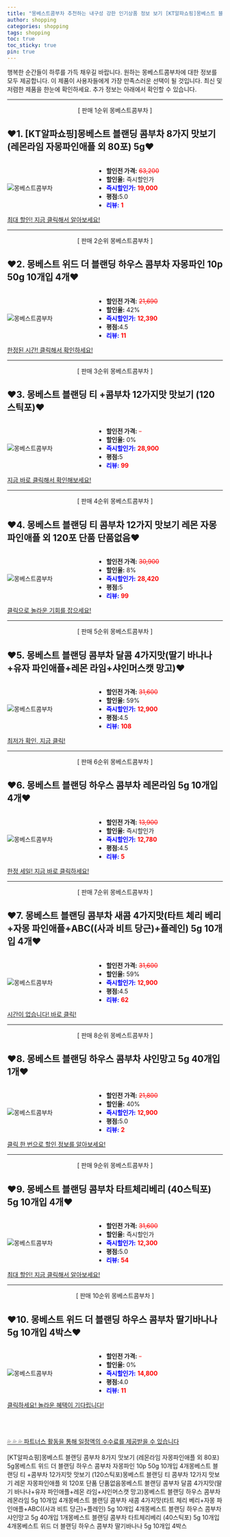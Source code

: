 ```yaml
---
title: "몽베스트콤부차 추천하는 내구성 강한 인기상품 정보 보기 [KT알파쇼핑]몽베스트 블랜딩 콤부차 8가지 맛보기"
author: shopping
categories: shopping
tags: shopping
toc: true
toc_sticky: true
pin: true
---
```

행복한 순간들이 하루를 가득 채우길 바랍니다. 원하는 몽베스트콤부차에 대한 정보를 모두 제공합니다. 이 제품이 사용자들에게 가장 만족스러운 선택이 될 것입니다. 최신 및 저렴한 제품을 한눈에 확인하세요. 추가 정보는 아래에서 확인할 수 있습니다.

---
<p class="toplist" style="margin: 0 auto; display: block; width: fit-content;">[ 판매 1순위 몽베스트콤부차 ]</p>

<h2><strong>❤️1. [KT알파쇼핑]몽베스트 블랜딩 콤부차 8가지 맛보기 (레몬라임 자몽파인애플 외 80포) 5g❤️</strong></h2>

<div style="display: flex; align-items: center;">
    <div style="flex: 0.4;">
        <img src="https://thumbnail10.coupangcdn.com/thumbnails/remote/230x230ex/image/vendor_inventory/bb84/0c7aba45fd03960986855bd8fbde7bb25dbffaefd29f70d80278cc467ba1.jpg" alt="몽베스트콤부차" style="max-width: 100%;">
    </div>
    <div style="flex: 0.6; margin-left: 10px;">
        <ul>
            <li><strong>할인전 가격:</strong> <del style="color: red;">63,200</del></li>
            <li><strong>할인율:</strong> 즉시할인가</li>
            <li><span style='color:blue'><strong>즉시할인가:</strong></span> <span style='color:red'><strong>19,000</strong></span></li>
            <li><strong>평점:</strong>5.0</li>
            <li><span style='color:blue'><strong>리뷰:</strong></span> <span style='color:red'><strong>1</strong></span></li>
        </ul>
    </div>
</div>
<div class="center">
    <a href="https://selin100587.github.io?lptag=AF9450613&subid=githubio&pageKey=7680212876&traceid=V0-153&itemId=23611919715&vendorItemId=90650967885" class="myButton">
        최대 할인! 지금 클릭해서 알아보세요!
    </a>
</div>


---
<p class="toplist" style="margin: 0 auto; display: block; width: fit-content;">[ 판매 2순위 몽베스트콤부차 ]</p>

<h2><strong>❤️2. 몽베스트 위드 더 블랜딩 하우스 콤부차 자몽파인 10p 50g 10개입 4개❤️</strong></h2>

<div style="display: flex; align-items: center;">
    <div style="flex: 0.4;">
        <img src="https://thumbnail10.coupangcdn.com/thumbnails/remote/230x230ex/image/retail/images/2023/05/26/16/5/1866606d-a3f0-48c8-8604-4d61bd159151.jpg" alt="몽베스트콤부차" style="max-width: 100%;">
    </div>
    <div style="flex: 0.6; margin-left: 10px;">
        <ul>
            <li><strong>할인전 가격:</strong> <del style="color: red;">21,690</del></li>
            <li><strong>할인율:</strong> 42%</li>
            <li><span style='color:blue'><strong>즉시할인가:</strong></span> <span style='color:red'><strong>12,390</strong></span></li>
            <li><strong>평점:</strong>4.5</li>
            <li><span style='color:blue'><strong>리뷰:</strong></span> <span style='color:red'><strong>11</strong></span></li>
        </ul>
    </div>
</div>
<div class="center">
    <a href="https://selin100587.github.io?lptag=AF9450613&subid=githubio&pageKey=7662181468&traceid=V0-153&itemId=20416449081&vendorItemId=86091156530" class="myButton">
        한정된 시간! 클릭해서 확인하세요!
    </a>
</div>


---
<p class="toplist" style="margin: 0 auto; display: block; width: fit-content;">[ 판매 3순위 몽베스트콤부차 ]</p>

<h2><strong>❤️3. 몽베스트 블랜딩 티 +콤부차 12가지맛 맛보기 (120스틱포)❤️</strong></h2>

<div style="display: flex; align-items: center;">
    <div style="flex: 0.4;">
        <img src="https://thumbnail9.coupangcdn.com/thumbnails/remote/230x230ex/image/vendor_inventory/b357/90bd56c3ff36d3d6f2f8e585bb38f0e64310629f42580305f66931f0badb.jpg" alt="몽베스트콤부차" style="max-width: 100%;">
    </div>
    <div style="flex: 0.6; margin-left: 10px;">
        <ul>
            <li><strong>할인전 가격:</strong> <del style="color: red;">-</del></li>
            <li><strong>할인율:</strong> 0%</li>
            <li><span style='color:blue'><strong>즉시할인가:</strong></span> <span style='color:red'><strong>28,900</strong></span></li>
            <li><strong>평점:</strong>5</li>
            <li><span style='color:blue'><strong>리뷰:</strong></span> <span style='color:red'><strong>99</strong></span></li>
        </ul>
    </div>
</div>
<div class="center">
    <a href="https://selin100587.github.io?lptag=AF9450613&subid=githubio&pageKey=8220257444&traceid=V0-153&itemId=23624937030&vendorItemId=90744783554" class="myButton">
        지금 바로 클릭해서 확인해보세요!
    </a>
</div>


---
<p class="toplist" style="margin: 0 auto; display: block; width: fit-content;">[ 판매 4순위 몽베스트콤부차 ]</p>

<h2><strong>❤️4. 몽베스트 블랜딩 티 콤부차 12가지 맛보기 레몬 자몽파인애플 외 120포 단품 단품없음❤️</strong></h2>

<div style="display: flex; align-items: center;">
    <div style="flex: 0.4;">
        <img src="https://thumbnail9.coupangcdn.com/thumbnails/remote/230x230ex/image/vendor_inventory/5d87/d48127c0411176100128ea4d5778d9447d289f6d34dc54996bd9f49415e5.jpg" alt="몽베스트콤부차" style="max-width: 100%;">
    </div>
    <div style="flex: 0.6; margin-left: 10px;">
        <ul>
            <li><strong>할인전 가격:</strong> <del style="color: red;">30,900</del></li>
            <li><strong>할인율:</strong> 8%</li>
            <li><span style='color:blue'><strong>즉시할인가:</strong></span> <span style='color:red'><strong>28,420</strong></span></li>
            <li><strong>평점:</strong>5</li>
            <li><span style='color:blue'><strong>리뷰:</strong></span> <span style='color:red'><strong>99</strong></span></li>
        </ul>
    </div>
</div>
<div class="center">
    <a href="https://selin100587.github.io?lptag=AF9450613&subid=githubio&pageKey=8217476444&traceid=V0-153&itemId=23608444308&vendorItemId=90729360518" class="myButton">
        클릭으로 놀라운 기회를 잡으세요!
    </a>
</div>


---
<p class="toplist" style="margin: 0 auto; display: block; width: fit-content;">[ 판매 5순위 몽베스트콤부차 ]</p>

<h2><strong>❤️5. 몽베스트 블랜딩 콤부차 달콤 4가지맛(딸기 바나나+유자 파인애플+레몬 라임+샤인머스캣 망고)❤️</strong></h2>

<div style="display: flex; align-items: center;">
    <div style="flex: 0.4;">
        <img src="https://thumbnail9.coupangcdn.com/thumbnails/remote/230x230ex/image/vendor_inventory/09d4/0fcb5f536ed7bd20ea1b9a4d24e449b83b604c00e217208670a8fbceb7e3.jpg" alt="몽베스트콤부차" style="max-width: 100%;">
    </div>
    <div style="flex: 0.6; margin-left: 10px;">
        <ul>
            <li><strong>할인전 가격:</strong> <del style="color: red;">31,600</del></li>
            <li><strong>할인율:</strong> 59%</li>
            <li><span style='color:blue'><strong>즉시할인가:</strong></span> <span style='color:red'><strong>12,900</strong></span></li>
            <li><strong>평점:</strong>4.5</li>
            <li><span style='color:blue'><strong>리뷰:</strong></span> <span style='color:red'><strong>108</strong></span></li>
        </ul>
    </div>
</div>
<div class="center">
    <a href="https://selin100587.github.io?lptag=AF9450613&subid=githubio&pageKey=7510216780&traceid=V0-153&itemId=23545081647&vendorItemId=86260067881" class="myButton">
        최저가 확인, 지금 클릭!
    </a>
</div>


---
<p class="toplist" style="margin: 0 auto; display: block; width: fit-content;">[ 판매 6순위 몽베스트콤부차 ]</p>

<h2><strong>❤️6. 몽베스트 블랜딩 하우스 콤부차 레몬라임 5g 10개입 4개❤️</strong></h2>

<div style="display: flex; align-items: center;">
    <div style="flex: 0.4;">
        <img src="https://thumbnail9.coupangcdn.com/thumbnails/remote/230x230ex/image/vendor_inventory/bf46/c6c034e1e7f74feb97c0d3873b0dccf2e3d49b2d36d888a44575c8db8d57.png" alt="몽베스트콤부차" style="max-width: 100%;">
    </div>
    <div style="flex: 0.6; margin-left: 10px;">
        <ul>
            <li><strong>할인전 가격:</strong> <del style="color: red;">13,900</del></li>
            <li><strong>할인율:</strong> 즉시할인가</li>
            <li><span style='color:blue'><strong>즉시할인가:</strong></span> <span style='color:red'><strong>12,780</strong></span></li>
            <li><strong>평점:</strong>4.5</li>
            <li><span style='color:blue'><strong>리뷰:</strong></span> <span style='color:red'><strong>5</strong></span></li>
        </ul>
    </div>
</div>
<div class="center">
    <a href="https://selin100587.github.io?lptag=AF9450613&subid=githubio&pageKey=7396648903&traceid=V0-153&itemId=19135357950&vendorItemId=86329104728" class="myButton">
        한정 세일! 지금 바로 클릭하세요!
    </a>
</div>


---
<p class="toplist" style="margin: 0 auto; display: block; width: fit-content;">[ 판매 7순위 몽베스트콤부차 ]</p>

<h2><strong>❤️7. 몽베스트 블랜딩 콤부차 새콤 4가지맛(타트 체리 베리+자몽 파인애플+ABC((사과 비트 당근)+플레인) 5g 10개입 4개❤️</strong></h2>

<div style="display: flex; align-items: center;">
    <div style="flex: 0.4;">
        <img src="https://thumbnail7.coupangcdn.com/thumbnails/remote/230x230ex/image/vendor_inventory/cc2f/c79eec01685caad4cee5f7abbd738988852ad0aaac3db1d859ef08ad4332.jpg" alt="몽베스트콤부차" style="max-width: 100%;">
    </div>
    <div style="flex: 0.6; margin-left: 10px;">
        <ul>
            <li><strong>할인전 가격:</strong> <del style="color: red;">31,600</del></li>
            <li><strong>할인율:</strong> 59%</li>
            <li><span style='color:blue'><strong>즉시할인가:</strong></span> <span style='color:red'><strong>12,900</strong></span></li>
            <li><strong>평점:</strong>4.5</li>
            <li><span style='color:blue'><strong>리뷰:</strong></span> <span style='color:red'><strong>62</strong></span></li>
        </ul>
    </div>
</div>
<div class="center">
    <a href="https://selin100587.github.io?lptag=AF9450613&subid=githubio&pageKey=8244146938&traceid=V0-153&itemId=20417410234&vendorItemId=85272764646" class="myButton">
        시간이 없습니다! 바로 클릭!
    </a>
</div>


---
<p class="toplist" style="margin: 0 auto; display: block; width: fit-content;">[ 판매 8순위 몽베스트콤부차 ]</p>

<h2><strong>❤️8. 몽베스트 블랜딩 하우스 콤부차 샤인망고 5g 40개입 1개❤️</strong></h2>

<div style="display: flex; align-items: center;">
    <div style="flex: 0.4;">
        <img src="https://thumbnail10.coupangcdn.com/thumbnails/remote/230x230ex/image/retail/images/2943096733127803-67cd1594-af5f-4922-85af-f64bee9a8f5d.png" alt="몽베스트콤부차" style="max-width: 100%;">
    </div>
    <div style="flex: 0.6; margin-left: 10px;">
        <ul>
            <li><strong>할인전 가격:</strong> <del style="color: red;">21,800</del></li>
            <li><strong>할인율:</strong> 40%</li>
            <li><span style='color:blue'><strong>즉시할인가:</strong></span> <span style='color:red'><strong>12,900</strong></span></li>
            <li><strong>평점:</strong>5.0</li>
            <li><span style='color:blue'><strong>리뷰:</strong></span> <span style='color:red'><strong>2</strong></span></li>
        </ul>
    </div>
</div>
<div class="center">
    <a href="https://selin100587.github.io?lptag=AF9450613&subid=githubio&pageKey=7396648863&traceid=V0-153&itemId=19135357824&vendorItemId=88517280601" class="myButton">
        클릭 한 번으로 할인 정보를 알아보세요!
    </a>
</div>


---
<p class="toplist" style="margin: 0 auto; display: block; width: fit-content;">[ 판매 9순위 몽베스트콤부차 ]</p>

<h2><strong>❤️9. 몽베스트 블랜딩 콤부차 타트체리베리 (40스틱포) 5g 10개입 4개❤️</strong></h2>

<div style="display: flex; align-items: center;">
    <div style="flex: 0.4;">
        <img src="https://thumbnail6.coupangcdn.com/thumbnails/remote/230x230ex/image/vendor_inventory/0492/54235b23a6599f76549f31a2458752e2ff757e373399c78965d2c774f6f0.jpg" alt="몽베스트콤부차" style="max-width: 100%;">
    </div>
    <div style="flex: 0.6; margin-left: 10px;">
        <ul>
            <li><strong>할인전 가격:</strong> <del style="color: red;">31,600</del></li>
            <li><strong>할인율:</strong> 즉시할인가</li>
            <li><span style='color:blue'><strong>즉시할인가:</strong></span> <span style='color:red'><strong>12,300</strong></span></li>
            <li><strong>평점:</strong>5.0</li>
            <li><span style='color:blue'><strong>리뷰:</strong></span> <span style='color:red'><strong>54</strong></span></li>
        </ul>
    </div>
</div>
<div class="center">
    <a href="https://selin100587.github.io?lptag=AF9450613&subid=githubio&pageKey=7662180528&traceid=V0-153&itemId=18406223100&vendorItemId=90620311121" class="myButton">
        최대 할인! 지금 클릭해서 알아보세요!
    </a>
</div>


---
<p class="toplist" style="margin: 0 auto; display: block; width: fit-content;">[ 판매 10순위 몽베스트콤부차 ]</p>

<h2><strong>❤️10. 몽베스트 위드 더 블랜딩 하우스 콤부차 딸기바나나 5g 10개입 4박스❤️</strong></h2>

<div style="display: flex; align-items: center;">
    <div style="flex: 0.4;">
        <img src="https://thumbnail8.coupangcdn.com/thumbnails/remote/230x230ex/image/vendor_inventory/751d/99d488e950bdfb102fa90b756a43da954393402d1c93123989bd5d2a7562.jpg" alt="몽베스트콤부차" style="max-width: 100%;">
    </div>
    <div style="flex: 0.6; margin-left: 10px;">
        <ul>
            <li><strong>할인전 가격:</strong> <del style="color: red;">-</del></li>
            <li><strong>할인율:</strong> 0%</li>
            <li><span style='color:blue'><strong>즉시할인가:</strong></span> <span style='color:red'><strong>14,800</strong></span></li>
            <li><strong>평점:</strong>4.0</li>
            <li><span style='color:blue'><strong>리뷰:</strong></span> <span style='color:red'><strong>11</strong></span></li>
        </ul>
    </div>
</div>
<div class="center">
    <a href="https://selin100587.github.io?lptag=AF9450613&subid=githubio&pageKey=7400455646&traceid=V0-153&itemId=19153656987&vendorItemId=86339636270" class="myButton">
        클릭하세요! 놀라운 혜택이 기다립니다!
    </a>
</div>

<br><br><br>[💦 💦 💦 파트너스 활동을 통해 일정액의 수수료를 제공받을 수 있습니다](https://link.coupang.com/a/bcpT2c)<br><br>[KT알파쇼핑]몽베스트 블랜딩 콤부차 8가지 맛보기 (레몬라임 자몽파인애플 외 80포) 5g몽베스트 위드 더 블랜딩 하우스 콤부차 자몽파인 10p 50g 10개입 4개몽베스트 블랜딩 티 +콤부차 12가지맛 맛보기 (120스틱포)몽베스트 블랜딩 티 콤부차 12가지 맛보기 레몬 자몽파인애플 외 120포 단품 단품없음몽베스트 블랜딩 콤부차 달콤 4가지맛(딸기 바나나+유자 파인애플+레몬 라임+샤인머스캣 망고)몽베스트 블랜딩 하우스 콤부차 레몬라임 5g 10개입 4개몽베스트 블랜딩 콤부차 새콤 4가지맛(타트 체리 베리+자몽 파인애플+ABC((사과 비트 당근)+플레인) 5g 10개입 4개몽베스트 블랜딩 하우스 콤부차 샤인망고 5g 40개입 1개몽베스트 블랜딩 콤부차 타트체리베리 (40스틱포) 5g 10개입 4개몽베스트 위드 더 블랜딩 하우스 콤부차 딸기바나나 5g 10개입 4박스